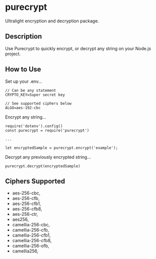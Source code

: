 # purecrypt
Ultralight encryption and decryption package.

## Description

Use Purecrypt to quickly encrypt, or decrypt any string on your Node.js project. 

## How to Use

Set up your .env...

```
// Can be any statement
CRYPTO_KEY=Super secret key

// See supported ciphers below
ALGO=aes-192-cbc

```

Encrypt any string...

```
require('dotenv').config()
const purecrypt = require('purecrypt')

...

let encryptedSample = purecrypt.encrypt('example');

```

Decrypt any previously encrypted string...

```
purecrypt.decrypt(encryptedSample)
```

## Ciphers Supported
  * aes-256-cbc,
  * aes-256-cfb,
  * aes-256-cfb1,
  * aes-256-cfb8,
  * aes-256-ctr,
  * aes256,
  * camellia-256-cbc,
  * camellia-256-cfb,
  * camellia-256-cfb1,
  * camellia-256-cfb8,
  * camellia-256-ofb,
  * camellia256,
 


